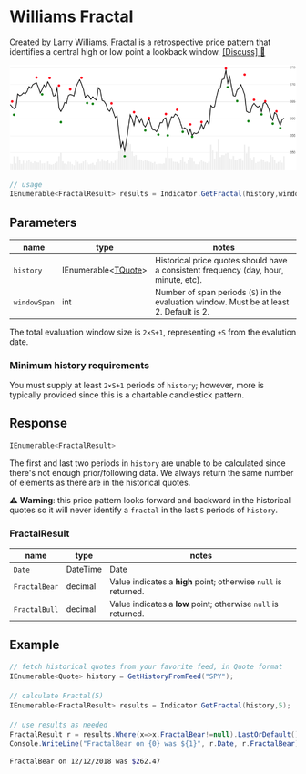 ﻿# Williams Fractal

Created by Larry Williams, [Fractal](https://www.investopedia.com/terms/f/fractal.asp) is a retrospective price pattern that identifies a central high or low point a lookback window.
[[Discuss] :speech_balloon:](https://github.com/DaveSkender/Stock.Indicators/discussions/255 "Community discussion about this indicator")

![image](chart.png)

```csharp
// usage
IEnumerable<FractalResult> results = Indicator.GetFractal(history,windowSpan);  
```

## Parameters

| name | type | notes
| -- |-- |--
| `history` | IEnumerable\<[TQuote](../../docs/GUIDE.md#historical-quotes)\> | Historical price quotes should have a consistent frequency (day, hour, minute, etc).
| `windowSpan` | int | Number of span periods (`S`) in the evaluation window.  Must be at least 2.  Default is 2.

The total evaluation window size is `2×S+1`, representing `±S` from the evalution date.

### Minimum history requirements

You must supply at least `2×S+1` periods of `history`; however, more is typically provided since this is a chartable candlestick pattern.

## Response

```csharp
IEnumerable<FractalResult>
```

The first and last two periods in `history` are unable to be calculated since there's not enough prior/following data.
We always return the same number of elements as there are in the historical quotes.

:warning: **Warning**: this price pattern looks forward and backward in the historical quotes so it will never identify a `fractal` in the last `S` periods of `history`.

### FractalResult

| name | type | notes
| -- |-- |--
| `Date` | DateTime | Date
| `FractalBear` | decimal | Value indicates a **high** point; otherwise `null` is returned.
| `FractalBull` | decimal | Value indicates a **low** point; otherwise `null` is returned.

## Example

```csharp
// fetch historical quotes from your favorite feed, in Quote format
IEnumerable<Quote> history = GetHistoryFromFeed("SPY");

// calculate Fractal(5)
IEnumerable<FractalResult> results = Indicator.GetFractal(history,5);

// use results as needed
FractalResult r = results.Where(x=>x.FractalBear!=null).LastOrDefault();
Console.WriteLine("FractalBear on {0} was ${1}", r.Date, r.FractalBear);
```

```bash
FractalBear on 12/12/2018 was $262.47
```
